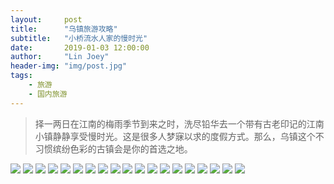 ```yaml
---
layout:     post
title:      "乌镇旅游攻略"
subtitle:   "小桥流水人家的慢时光"
date:       2019-01-03 12:00:00
author:     "Lin Joey"
header-img: "img/post.jpg"
tags:
    - 旅游
    - 国内旅游
---
```

>择一两日在江南的梅雨季节到来之时，洗尽铅华去一个带有古老印记的江南小镇静静享受慢时光。这是很多人梦寐以求的度假方式。那么，乌镇这个不习惯缤纷色彩的古镇会是你的首选之地。

![](https://linjoey-image.oss-cn-beijing.aliyuncs.com/我是驴友-乌镇攻略_页面_01.jpg)
![](https://linjoey-image.oss-cn-beijing.aliyuncs.com/我是驴友-乌镇攻略_页面_02.jpg)
![](https://linjoey-image.oss-cn-beijing.aliyuncs.com/我是驴友-乌镇攻略_页面_03.jpg)
![](https://linjoey-image.oss-cn-beijing.aliyuncs.com/我是驴友-乌镇攻略_页面_04.jpg)
![](https://linjoey-image.oss-cn-beijing.aliyuncs.com/我是驴友-乌镇攻略_页面_05.jpg)
![](https://linjoey-image.oss-cn-beijing.aliyuncs.com/我是驴友-乌镇攻略_页面_06.jpg)
![](https://linjoey-image.oss-cn-beijing.aliyuncs.com/我是驴友-乌镇攻略_页面_07.jpg)
![](https://linjoey-image.oss-cn-beijing.aliyuncs.com/我是驴友-乌镇攻略_页面_08.jpg)
![](https://linjoey-image.oss-cn-beijing.aliyuncs.com/我是驴友-乌镇攻略_页面_09.jpg)
![](https://linjoey-image.oss-cn-beijing.aliyuncs.com/我是驴友-乌镇攻略_页面_10.jpg)
![](https://linjoey-image.oss-cn-beijing.aliyuncs.com/我是驴友-乌镇攻略_页面_11.jpg)
![](https://linjoey-image.oss-cn-beijing.aliyuncs.com/我是驴友-乌镇攻略_页面_12.jpg)
![](https://linjoey-image.oss-cn-beijing.aliyuncs.com/我是驴友-乌镇攻略_页面_13.jpg)
![](https://linjoey-image.oss-cn-beijing.aliyuncs.com/我是驴友-乌镇攻略_页面_14.jpg)
![](https://linjoey-image.oss-cn-beijing.aliyuncs.com/我是驴友-乌镇攻略_页面_15.jpg)
![](https://linjoey-image.oss-cn-beijing.aliyuncs.com/我是驴友-乌镇攻略_页面_16.jpg)
![](https://linjoey-image.oss-cn-beijing.aliyuncs.com/我是驴友-乌镇攻略_页面_17.jpg)
![](https://linjoey-image.oss-cn-beijing.aliyuncs.com/我是驴友-乌镇攻略_页面_18.jpg)
![](https://linjoey-image.oss-cn-beijing.aliyuncs.com/我是驴友-乌镇攻略_页面_19.jpg)
